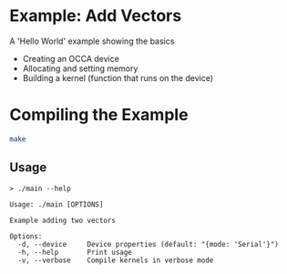 # Example: Add Vectors

A 'Hello World' example showing the basics

- Creating an OCCA device
- Allocating and setting memory
- Building a kernel (function that runs on the device)

# Compiling the Example

```bash
make
```

## Usage

```
> ./main --help

Usage: ./main [OPTIONS]

Example adding two vectors

Options:
  -d, --device     Device properties (default: "{mode: 'Serial'}")
  -h, --help       Print usage
  -v, --verbose    Compile kernels in verbose mode
```
